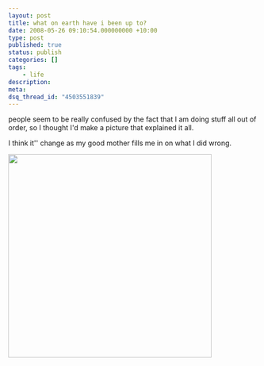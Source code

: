 ```yaml
---
layout: post
title: what on earth have i been up to?
date: 2008-05-26 09:10:54.000000000 +10:00
type: post
published: true
status: publish
categories: []
tags:
    - life
description:
meta:
dsq_thread_id: "4503551839"
---
```


<p>people seem to be really confused by the fact that I am doing stuff all out of order, so I thought I'd make a picture that explained it all.</p>
<p>I think it'' change as my good mother fills me in on what I did wrong.</p>
<p><img src="{{ site.baseurl }}/assets/life-path.png" width="410" /></p>
